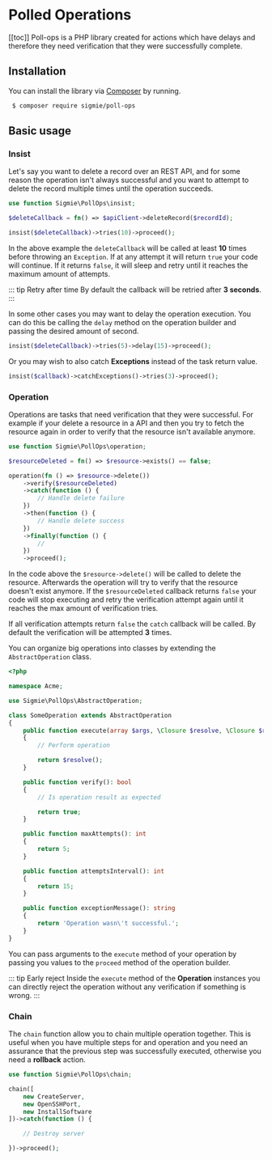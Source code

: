 # Polled Operations
[[toc]]
Poll-ops is a PHP library created for actions which have delays and therefore
 they need verification that they were successfully complete.

## Installation

You can install the library via [Composer](https://getcomposer.org) by running.

```sh
 $ composer require sigmie/poll-ops
```

## Basic usage

### Insist
Let's say you want to delete a record over an REST API, and for some reason the operation isn't always successful
and you want to attempt to delete the record multiple times until the operation succeeds.

```php
use function Sigmie\PollOps\insist;

$deleteCallback = fn() => $apiClient->deleteRecord($recordId);

insist($deleteCallback)->tries(10)->proceed();
```

In the above example the `deleteCallback` will be called at least **10** times before throwing an `Exception`. If at any attempt it will return `true` your code will continue.
If it returns `false`, it will sleep and retry until it reaches the maximum amount of attempts. 

::: tip Retry after time
By default the callback will be retried after **3 seconds**.
:::

In some other cases you may want to delay the operation execution. You can do this be calling
the `delay` method on the operation builder and passing the desired amount of second.

```php
insist($deleteCallback)->tries(5)->delay(15)->proceed();
```

Or you may wish to also catch **Exceptions** instead of the task return value.

```php
insist($callback)->catchExceptions()->tries(3)->proceed();
```

### Operation

Operations are tasks that need verification that they were successful. For example if your delete a
resource in a API and then you try to fetch the resource again in order to verify that the resource isn't available anymore.

```php
use function Sigmie\PollOps\operation;

$resourceDeleted = fn() => $resource->exists() == false;

operation(fn () => $resource->delete())
    ->verify($resourceDeleted)
    ->catch(function () {
        // Handle delete failure 
    })
    ->then(function () {
        // Handle delete success 
    })
    ->finally(function () {
        //
    })
    ->proceed();
```
In the code above the `$resource->delete()` will be called to delete the resource. Afterwards the operation
will try to verify that the resource doesn't exist anymore. If the `$resourceDeleted` callback returns `false` your code
will stop executing and retry the verification attempt again until it reaches the max amount of verification tries.

If all verification attempts return `false` the `catch` callback will be called. By default the verification will be attempted **3** times.

You can organize big operations into classes by extending the `AbstractOperation` class.
```php
<?php

namespace Acme;

use Sigmie\PollOps\AbstractOperation;

class SomeOperation extends AbstractOperation
{
    public function execute(array $args, \Closure $resolve, \Closure $reject)
    {
        // Perform operation

        return $resolve();
    }

    public function verify(): bool
    {
        // Is operation result as expected

        return true;
    }

    public function maxAttempts(): int
    {
        return 5;
    }

    public function attemptsInterval(): int
    {
        return 15;
    }

    public function exceptionMessage(): string
    {
        return 'Operation wasn\'t successful.';
    }
}
```

You can pass arguments to the `execute` method of your operation by passing you values to the `proceed` method of the
operation builder.

::: tip Early reject
Inside the `execute` method of the **Operation** instances you can directly reject the operation
without any verification if something is wrong.
:::

### Chain

The `chain` function allow you to chain multiple operation together. This is useful when you have multiple steps for
and operation and you need an assurance that the previous step was successfully executed, otherwise you need a **rollback**
action.

```php
use function Sigmie\PollOps\chain;

chain([
    new CreateServer,
    new OpenSSHPort,
    new InstallSoftware
])->catch(function () {

    // Destroy server

})->proceed();
```
